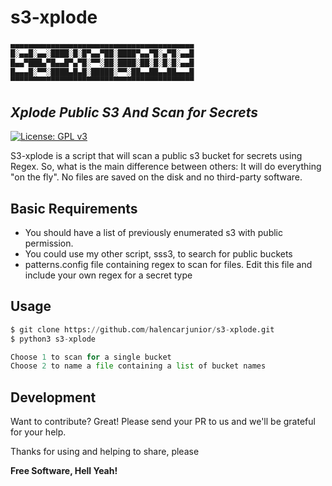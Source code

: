 # s3-xplode
```sh
▄▄▄▄▄▄▄▄▄▄▄▄▄▄▄▄▄▄▄▄▄▄▄▄▄▄▄▄▄▄▄▄▄▄▄▄▄▄▄▄▄
█░▄▄█░▄▄░████░█░█▀▄▄▀██░████▀▄▄▀█░▄▀█░▄▄█
█▄▄▀███▄▀█▄▄█▀▄▀█░▀▀░██░████░██░█░█░█░▄▄█
█▄▄▄█░▀▀░████▄█▄█░█████░▀▀░██▄▄██▄▄██▄▄▄█
▀▀▀▀▀▀▀▀▀▀▀▀▀▀▀▀▀▀▀▀▀▀▀▀▀▀▀▀▀▀▀▀▀▀▀▀▀▀▀▀▀
```

## _Xplode Public S3 And Scan for Secrets_
[![License: GPL v3](https://img.shields.io/badge/License-GPL%20v3-blue.svg)](http://www.gnu.org/licenses/gpl-3.0)

S3-xplode is a script that will scan a public s3 bucket for secrets using Regex. So, what is the main difference between others: It will do everything "on the fly". No files are saved on the disk and no third-party software.

## Basic Requirements

- You should have a list of previously enumerated s3 with public permission.
- You could use my other script, sss3, to search for public buckets
- patterns.config file containing regex to scan for files. Edit this file and include your own regex for a secret type

## Usage

```python
$ git clone https://github.com/halencarjunior/s3-xplode.git
$ python3 s3-xplode

Choose 1 to scan for a single bucket
Choose 2 to name a file containing a list of bucket names
```

## Development

Want to contribute? Great! Please send your PR to us and we'll be grateful for your help.

Thanks for using and helping to share, please

**Free Software, Hell Yeah!**
